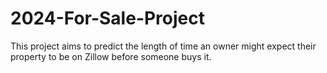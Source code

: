 # 2024-For-Sale-Project
This project aims to predict the length of time an owner might expect their property to be on Zillow before someone buys it.
